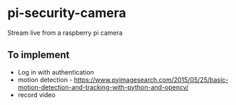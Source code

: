 # pi-security-camera
Stream live from a raspberry pi camera 

## To implement
* Log in with authentication
* motion detection - https://www.pyimagesearch.com/2015/05/25/basic-motion-detection-and-tracking-with-python-and-opencv/
* record video
